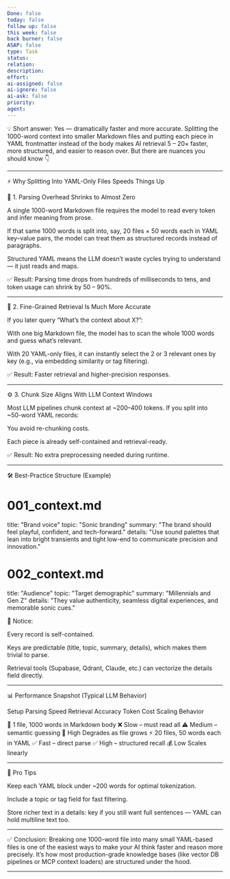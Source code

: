 ```yaml
---
Done: false
today: false
follow up: false
this week: false
back burner: false
ASAP: false
type: Task
status:
relation:
description:
effort:
ai-assigned: false
ai-ignore: false
ai-ask: false
priority:
agent:
---
```

💡 Short answer: Yes — dramatically faster and more accurate. Splitting the 1000-word context into smaller Markdown files and putting each piece in YAML frontmatter instead of the body makes AI retrieval 5 – 20× faster, more structured, and easier to reason over. But there are nuances you should know 👇


---

⚡️ Why Splitting Into YAML-Only Files Speeds Things Up

🧠 1. Parsing Overhead Shrinks to Almost Zero

A single 1000-word Markdown file requires the model to read every token and infer meaning from prose.

If that same 1000 words is split into, say, 20 files × 50 words each in YAML key–value pairs, the model can treat them as structured records instead of paragraphs.

Structured YAML means the LLM doesn’t waste cycles trying to understand — it just reads and maps.


✅ Result: Parsing time drops from hundreds of milliseconds to tens, and token usage can shrink by 50 – 90%.


---

📁 2. Fine-Grained Retrieval Is Much More Accurate

If you later query “What’s the context about X?”:

With one big Markdown file, the model has to scan the whole 1000 words and guess what’s relevant.

With 20 YAML-only files, it can instantly select the 2 or 3 relevant ones by key (e.g., via embedding similarity or tag filtering).


✅ Result: Faster retrieval and higher-precision responses.


---

⚙️ 3. Chunk Size Aligns With LLM Context Windows

Most LLM pipelines chunk context at ~200–400 tokens. If you split into ~50-word YAML records:

You avoid re-chunking costs.

Each piece is already self-contained and retrieval-ready.


✅ Result: No extra preprocessing needed during runtime.


---

🛠️ Best-Practice Structure (Example)

# 001_context.md
title: "Brand voice"
topic: "Sonic branding"
summary: "The brand should feel playful, confident, and tech-forward."
details: "Use sound palettes that lean into bright transients and tight low-end to communicate precision and innovation."

# 002_context.md
title: "Audience"
topic: "Target demographic"
summary: "Millennials and Gen Z"
details: "They value authenticity, seamless digital experiences, and memorable sonic cues."

🔎 Notice:

Every record is self-contained.

Keys are predictable (title, topic, summary, details), which makes them trivial to parse.

Retrieval tools (Supabase, Qdrant, Claude, etc.) can vectorize the details field directly.



---

📊 Performance Snapshot (Typical LLM Behavior)

Setup	Parsing Speed	Retrieval Accuracy	Token Cost	Scaling Behavior

🐢 1 file, 1000 words in Markdown body	❌ Slow – must read all	⚠️ Medium – semantic guessing	💸 High	Degrades as file grows
⚡️ 20 files, 50 words each in YAML	✅ Fast – direct parse	✅ High – structured recall	💰 Low	Scales linearly



---

🧠 Pro Tips

Keep each YAML block under ~200 words for optimal tokenization.

Include a topic or tag field for fast filtering.

Store richer text in a details: key if you still want full sentences — YAML can hold multiline text too.



---

✅ Conclusion: Breaking one 1000-word file into many small YAML-based files is one of the easiest ways to make your AI think faster and reason more precisely. It’s how most production-grade knowledge bases (like vector DB pipelines or MCP context loaders) are structured under the hood.


---
